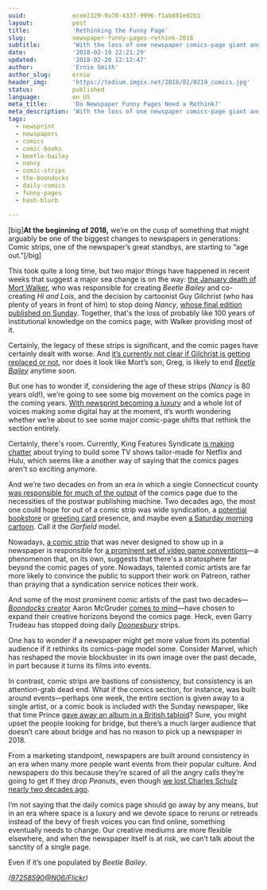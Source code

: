 ```yaml
---
uuid:             ecee2329-9a70-4337-9996-f1ab801e02b1
layout:           post
title:            'Rethinking the Funny Page'
slug:             newspaper-funny-pages-rethink-2018
subtitle:         'With the loss of one newspaper comics-page giant and the departure of another, now’s a good time to reflect on whether the whole model needs to be reworked.'
date:             '2018-02-19 22:21:29'
updated:          '2018-02-20 12:12:47'
author:           'Ernie Smith'
author_slug:      ernie
header_img:       'https://tedium.imgix.net/2018/02/0219_comics.jpg'
status:           published
language:         en_US
meta_title:       'Do Newspaper Funny Pages Need a Rethink?'
meta_description: 'With the loss of one newspaper comics-page giant and the departure of another, now’s a good time to reflect on whether the whole model needs to be reworked.'
tags:
  - newsprint
  - newspapers
  - comics
  - comic-books
  - beetle-bailey
  - nancy
  - comic-strips
  - the-boondocks
  - daily-comics
  - funny-pages
  - hash-blurb

---
```


[big]**At the beginning of 2018,** we’re on the cusp of something that might arguably be one of the biggest changes to newspapers in generations: Comic strips, one of the newspaper’s great standbys, are starting to “age out.”[/big]

This took quite a long time, but two major things have happened in recent weeks that suggest a major sea change is on the way: [the January death of Mort Walker](https://www.npr.org/sections/thetwo-way/2018/01/28/581445338/mort-walker-the-man-behind-beetle-bailey-comic-strip-dies-at-94), who was responsible for creating *Beetle Bailey* and co-creating *Hi and Lois*, and the decision by cartoonist Guy Gilchrist (who has plenty of years in front of him) to stop doing *Nancy*, [whose final edition published on Sunday](http://www.gocomics.com/nancy/2018/02/18). Together, that's the loss of probably like 100 years of institutional knowledge on the comics page, with Walker providing most of it.

Certainly, the legacy of these strips is significant, and the comic pages have certainly dealt with worse. And [it’s currently not clear if Gilchrist is getting replaced or not](https://www.tennessean.com/story/entertainment/2018/01/02/guy-gilchrist-nancy-comic-strip-sluggo/993404001/), nor does it look like Mort’s son, Greg, is likely to end [*Beetle Bailey*](http://beetlebailey.com/) anytime soon.

But one has to wonder if, considering the age of these strips (*Nancy* is 80 years old!), we’re going to see some big movement on the comics page in the coming years. [With newsprint becoming a luxury](https://tedium.co/2017/12/07/newspaper-newsprint-cuts/) and a whole lot of voices making some digital hay at the moment, it’s worth wondering whether we’re about to see some major comic-page shifts that rethink the section entirely.

Certainly, there's room. Currently, King Features Syndicate [is making chatter](http://deadline.com/2017/12/c-j-kettler-named-president-of-king-features-syndicate-1202223521/) about trying to build some TV shows tailor-made for Netflix and Hulu, which seems like a another way of saying that the comics pages aren't so exciting anymore.

And we’re two decades on from an era in which a single Connecticut county [was responsible for much of the output](https://www.vanityfair.com/style/2017/08/when-fairfield-county-was-the-comic-strip-capital-of-the-world) of the comics page due to the necessities of the postwar publishing machine. Two decades ago, the most one could hope for out of a comic strip was wide syndication, a [potential bookstore](http://amzn.to/2sDcgy1) or [greeting card](http://amzn.to/2HvV29l) presence, and maybe even [a Saturday morning cartoon](http://amzn.to/2CvWswD). Call it the *Garfield* model.

Nowadays, [a comic strip](https://www.penny-arcade.com/) that was never designed to show up in a newspaper is responsible for [a prominent set of video game conventions](http://www.paxsite.com/)—a phenomenon that, on its own, suggests that there's a stratosphere far beyond the comic pages of yore. Nowadays, talented comic artists are far more likely to convince the public to support their work on Patreon, rather than praying that a syndication service notices their work.

And some of the most prominent comic artists of the past two decades—[*Boondocks* creator](http://www.washingtonpost.com/wp-dyn/content/article/2006/09/25/AR2006092501391.html) Aaron McGruder [comes to mind](http://uproxx.com/viral/aaron-mcgruder-the-boondocks-departure-statement/)—have chosen to expand their creative horizons beyond the comics page. Heck, even Garry Trudeau has stopped doing daily [*Doonesbury*](http://doonesbury.washingtonpost.com/) strips.

One has to wonder if a newspaper might get more value from its potential audience if it rethinks its comics-page model some. Consider Marvel, which has reshaped the movie blockbuster in its own image over the past decade, in part because it turns its films into events.

In contrast, comic strips are bastions of consistency, but consistency is an attention-grab dead end. What if the comics section, for instance, was built around events—perhaps one week, the entire section is given away to a single artist, or a comic book is included with the Sunday newspaper, like that time Prince [gave away an album in a British tabloid](http://content.time.com/time/arts/article/0,8599,1644427,00.html)? Sure, you might upset the people looking for bridge, but there’s a much larger audience that doesn’t care about bridge and has no reason to pick up a newspaper in 2018.

From a marketing standpoint, newspapers are built around consistency in an era when many more people want events from their popular culture. And newspapers do this because they’re scared of all the angry calls they’re going to get if they drop *Peanuts*, even though [we lost Charles Schulz nearly two decades ago](https://archive.nytimes.com/www.nytimes.com/learning/general/onthisday/bday/1126.html).

I’m not saying that the daily comics page should go away by any means, but in an era where space is a luxury and we devote space to reruns or retreads instead of the bevy of fresh voices you can find online, something eventually needs to change. Our creative mediums are more flexible elsewhere, and when the newspaper itself is at risk, we can’t talk about the sanctity of a single page.

Even if it’s one populated by *Beetle Bailey*.

*([97258590@N06/Flickr](https://www.flickr.com/photos/97258590@N06/9174156569/))*
